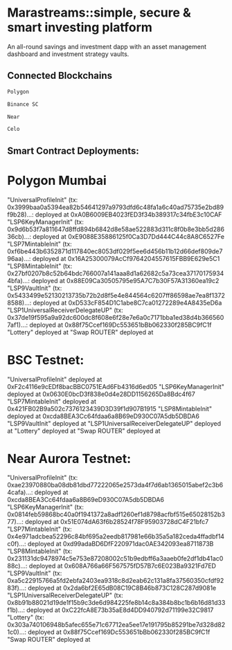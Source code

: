# Marastreams::simple, secure & smart investing platform

An all-round savings and investment dapp with an asset management dashboard and investment strategy vaults.

## Connected Blockchains
```bash
Polygon
```

```bash
Binance SC
```

```bash
Near
```

```bash
Celo
```



## Smart Contract Deployments:
# Polygon Mumbai

"UniversalProfileInit" (tx: 0x3999baa0a5394ea82b54641297a9793dfd6c48fa1a6c40ad75735e2bd89f9b28)...: deployed at 0xA0B6009EB4023fED3f34b389317c34fbE3c10CAF
"LSP6KeyManagerInit" (tx: 0x9d6b53f7a811647d8ffd894b6842d8e58ae522883d311c8f0b8e3bb5d28636cb)...: deployed at 0xE9088E35886125f0Ca3D7Dd444C44c8A8C6527Fe
"LSP7MintableInit" (tx: 0xf6be443b6352871d117840ec8053df029f5ee6d456b11b12d66def809de796aa)...: deployed at 0x16A25300079AcCf9764204557615FBB9E629e5C1
"LSP8MintableInit" (tx: 0x27bf0207b8c52b64bdc766007a141aaa8d1a62682c5a73cea371701759344bfa)...: deployed at 0x88E09Ca30505795e95A7C7b30F57A31360ea19c2
"LSP9VaultInit" (tx: 0x5433499e52130213735b72b2d8f5e4e844564c6207ff86598ae7ea8f13728588)...: deployed at 0xD533cF854D1C1abe8C7ca01272289e4A8435eD6a
"LSP1UniversalReceiverDelegateUP" (tx: 0x37de19f595a9a92dc600dc8f608e6f28e7e6a0c7171bba1ed38d4b3665607af1)...: deployed at 0x88f75Ccef169Dc553651bBb062330f285BC9fC1f
"Lottery" deployed at 
"Swap ROUTER"  deployed at 

# BSC Testnet:

"UniversalProfileInit" deployed at 0xF2c4116e9cEDf8bacBBC0751EAd6Fb4316d6ed05
"LSP6KeyManagerInit" deployed at 0x0630E0bcD3f838e0d4e28DD1156265Da8Bdc4f67
"LSP7MintableInit" deployed at 0x421FB02B9a502c7376123439D3D39f1d907B1915
"LSP8MintableInit"  deployed at 0xcda8BEA3Cc64fdaa6a8B69eD930C07A5db5DBDA6
"LSP9VaultInit"  deployed at
"LSP1UniversalReceiverDelegateUP"  deployed at 
"Lottery" deployed at 
"Swap ROUTER"  deployed at 

# Near Aurora Testnet:

"UniversalProfileInit" (tx: 0xae23970880ba08db81dbd77222065e2573da4f7d6ab1365015abef2c3b64cafa)...: deployed at 0xcda8BEA3Cc64fdaa6a8B69eD930C07A5db5DBDA6
"LSP6KeyManagerInit" (tx: 0x0814feb59868bc40a0f1941372a8adf1260ef1d8798acfbf515e65028152b377)...: deployed at 0x51E074dA63f6b28524f78F95903728dC4F21bfc7 
"LSP7MintableInit" (tx: 0x4e971adcbea52296c84bf695a2eedb817981e66b35a5a182ceda4ffadbf14c0f)...: deployed at 0xd99adaBD6DfF220971dac0AE342093ea8711873B
"LSP8MintableInit" (tx: 0x231131dc9478974c5e753e87208002c51b9edbff6a3aaeb0fe2df1db41ac088c)...: deployed at 0x608A766a66F567575fD57B7c6E023Ba9321Fd7ED 
"LSP9VaultInit" (tx: 0xa5c22915766a5fd2ebfa2403ea9318c8d2eab62c131a8fa37560350cfdf9283f)...: deployed at 0x2da6bf2E65dB08C19C8B46b873C128C287d9081e
"LSP1UniversalReceiverDelegateUP" (tx: 0x8b91b88021d19de1f15b9c3de6d984225fe8b14c8a384b8bc1b6b16d81d33f1b)...: deployed at 0xC22fcA8E73b35aE8d4DD940792d71199e32C9817
"Lottery" (tx: 0x303a740106948b5afec655e71c67712ea5ee17e191795b85291be7d328d821c0)...: deployed at 0x88f75Ccef169Dc553651bBb062330f285BC9fC1f
"Swap ROUTER"  deployed at 

